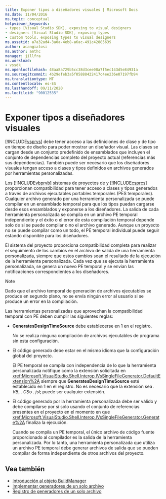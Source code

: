 ```yaml
---
title: Exponer tipos a diseñadores visuales | Microsoft Docs
ms.date: 11/04/2016
ms.topic: conceptual
helpviewer_keywords:
- types [Visual Studio SDK], exposing to visual designers
- designers [Visual Studio SDK], exposing types
- custom tools, exposing types to visual designers
ms.assetid: a7a32ad4-3a0a-4eb8-a6ac-491c42885639
author: acangialosi
ms.author: anthc
manager: jillfra
ms.workload:
- vssdk
ms.openlocfilehash: 48aa8a729b5cc38d3cee08a7f5ec143d5e84931a
ms.sourcegitcommit: 4b29efeb3a5f05888422417c4ee236e07197fb94
ms.translationtype: MT
ms.contentlocale: es-ES
ms.lasthandoff: 09/11/2020
ms.locfileid: "90012535"
---
```

# <a name="expose-types-to-visual-designers"></a>Exponer tipos a diseñadores visuales
[!INCLUDE[vsprvs](../../code-quality/includes/vsprvs_md.md)] debe tener acceso a las definiciones de clase y de tipo en tiempo de diseño para poder mostrar un diseñador visual. Las clases se cargan desde un conjunto predefinido de ensamblados que incluyen el conjunto de dependencias completo del proyecto actual (referencias más sus dependencias). También puede ser necesario que los diseñadores visuales tengan acceso a clases y tipos definidos en archivos generados por herramientas personalizadas.

 Los [!INCLUDE[vbprvb](../../code-quality/includes/vbprvb_md.md)] sistemas de proyectos de y [!INCLUDE[csprcs](../../data-tools/includes/csprcs_md.md)] proporcionan compatibilidad para tener acceso a clases y tipos generados a través de archivos ejecutables portables temporales (PES temporales). Cualquier archivo generado por una herramienta personalizada se puede compilar en un ensamblado temporal para que los tipos puedan cargarse desde esos ensamblados y exponerse a los diseñadores. La salida de cada herramienta personalizada se compila en un archivo PE temporal independiente y el éxito o el error de esta compilación temporal depende solo de si se puede compilar o no el archivo generado. Aunque un proyecto no se puede compilar como un todo, el PE temporal individual puede seguir estando disponible para los diseñadores.

 El sistema del proyecto proporciona compatibilidad completa para realizar el seguimiento de los cambios en el archivo de salida de una herramienta personalizada, siempre que estos cambios sean el resultado de la ejecución de la herramienta personalizada. Cada vez que se ejecuta la herramienta personalizada, se genera un nuevo PE temporal y se envían las notificaciones correspondientes a los diseñadores.

> [!NOTE]
> Dado que el archivo temporal de generación de archivos ejecutables se produce en segundo plano, no se envía ningún error al usuario si se produce un error en la compilación.

 Las herramientas personalizadas que aprovechan la compatibilidad temporal con PE deben cumplir las siguientes reglas:

- **GeneratesDesignTimeSource** debe establecerse en 1 en el registro.

     No se realiza ninguna compilación de archivos ejecutables de programa sin esta configuración.

- El código generado debe estar en el mismo idioma que la configuración global del proyecto.

     El PE temporal se compila con independencia de lo que la herramienta personalizada notifique como la extensión solicitada en <xref:Microsoft.VisualStudio.Shell.Interop.IVsSingleFileGenerator.DefaultExtension%2A> siempre que **GeneratesDesignTimeSource** esté establecido en 1 en el registro. No es necesario que la extensión sea *. VB*, *. CS*o *. jsl*; puede ser cualquier extensión.

- El código generado por la herramienta personalizada debe ser válido y debe compilarse por sí solo usando el conjunto de referencias presentes en el proyecto en el momento en que <xref:Microsoft.VisualStudio.Shell.Interop.IVsSingleFileGenerator.Generate%2A> finaliza la ejecución.

     Cuando se compila un PE temporal, el único archivo de código fuente proporcionado al compilador es la salida de la herramienta personalizada. Por lo tanto, una herramienta personalizada que utiliza un archivo PE temporal debe generar archivos de salida que se pueden compilar de forma independiente de otros archivos del proyecto.

## <a name="see-also"></a>Vea también
- [Introducción al objeto BuildManager](/previous-versions/8f9kffa8(v=vs.140))
- [Implementar generadores de un solo archivo](../../extensibility/internals/implementing-single-file-generators.md)
- [Registro de generadores de un solo archivo](../../extensibility/internals/registering-single-file-generators.md)